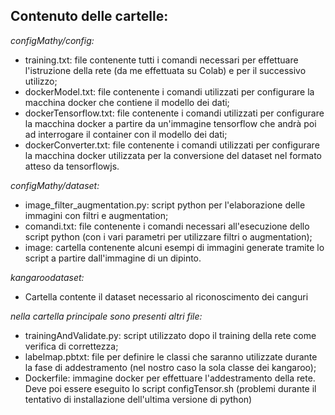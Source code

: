 ## Contenuto delle cartelle:



_configMathy/config:_
* training.txt: file contenente tutti i comandi necessari per effettuare l'istruzione della rete (da me effettuata su Colab) e per il successivo utilizzo;
* dockerModel.txt: file contenente i comandi utilizzati per configurare la macchina docker che contiene il modello dei dati;
* dockerTensorflow.txt: file contenente i comandi utilizzati per configurare la macchina docker a partire da un'immagine tensorflow che andrà poi ad interrogare il container con il modello dei dati;
* dockerConverter.txt: file contenente i comandi utilizzati per configurare la macchina docker utilizzata per la conversione del dataset nel formato atteso da tensorflowjs.  



_configMathy/dataset:_
* image_filter_augmentation.py: script python per l'elaborazione delle immagini con filtri e augmentation;
* comandi.txt: file contenente i comandi necessari all'esecuzione dello script python (con i vari parametri per utilizzare filtri o augmentation);
* image: cartella contenente alcuni esempi di immagini generate tramite lo script a partire dall'immagine di un dipinto.  



_kangaroodataset:_
* Cartella contente il dataset necessario al riconoscimento dei canguri  



_nella cartella principale sono presenti altri file:_
* trainingAndValidate.py: script utilizzato dopo il training della rete come verifica di correttezza; 
* labelmap.pbtxt: file per definire le classi che saranno utilizzate durante la fase di addestramento (nel nostro caso la sola classe dei kangaroo);
* Dockerfile: immagine docker per effettuare l'addestramento della rete. Deve poi essere eseguito lo script configTensor.sh (problemi durante il tentativo di installazione dell'ultima versione di python)